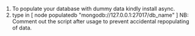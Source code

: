 1. To populate your database with dummy data kindly install async.
2. type in [ node populatedb "mongodb://127.0.0.1:27017/db_name" ]
   NB: Comment out the script after usage to prevent accidental repopulating of data.
